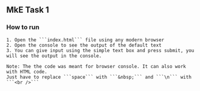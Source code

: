 ##  MkE Task 1

### How to run
    
    1. Open the ```index.html``` file using any modern browser
    2. Open the console to see the output of the default text
    3. You can give input using the simple text box and press submit, you will see the output in the console. 
    
    Note: The the code was meant for browser console. It can also work with HTML code. 
    Just have to replace ```space``` with ```&nbsp;``` and ```\n``` with ```<br />```
